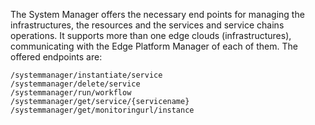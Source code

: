 The System Manager offers the necessary end points for managing the infrastructures, the resources and the services and service chains operations. It supports more than one edge clouds (infrastructures), communicating with the Edge Platform Manager of each of them. The offered endpoints are:

```
/systemmanager/instantiate/service 
/systemmanager/delete/service 
/systemmanager/run/workflow
/systemmanager/get/service/{servicename}
/systemmanager/get/monitoringurl/instance

